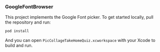 ### GoogleFontBrowser

This project implements the Google Font picker. To get started locally, pull the repository and run:
```sh
pod install
```

And you can open `PicCollageTakeHomeQuiz.xcworkspace` with your Xcode to build and run.